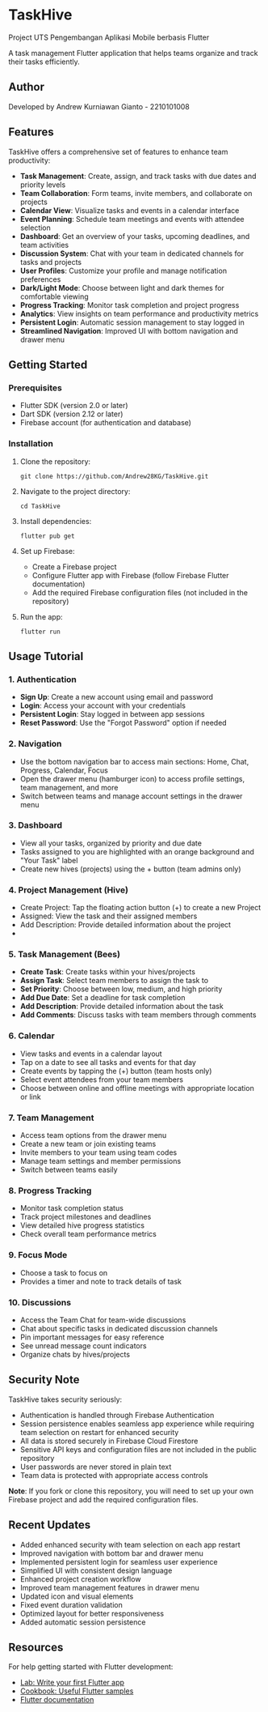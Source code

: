 # TaskHive

Project UTS Pengembangan Aplikasi Mobile berbasis Flutter

A task management Flutter application that helps teams organize and track their tasks efficiently.


## Author

Developed by Andrew Kurniawan Gianto - 2210101008

## Features

TaskHive offers a comprehensive set of features to enhance team productivity:

- **Task Management**: Create, assign, and track tasks with due dates and priority levels
- **Team Collaboration**: Form teams, invite members, and collaborate on projects
- **Calendar View**: Visualize tasks and events in a calendar interface
- **Event Planning**: Schedule team meetings and events with attendee selection
- **Dashboard**: Get an overview of your tasks, upcoming deadlines, and team activities
- **Discussion System**: Chat with your team in dedicated channels for tasks and projects
- **User Profiles**: Customize your profile and manage notification preferences
- **Dark/Light Mode**: Choose between light and dark themes for comfortable viewing
- **Progress Tracking**: Monitor task completion and project progress
- **Analytics**: View insights on team performance and productivity metrics
- **Persistent Login**: Automatic session management to stay logged in
- **Streamlined Navigation**: Improved UI with bottom navigation and drawer menu

## Getting Started

### Prerequisites

- Flutter SDK (version 2.0 or later)
- Dart SDK (version 2.12 or later)
- Firebase account (for authentication and database)

### Installation

1. Clone the repository:
   ```
   git clone https://github.com/Andrew28KG/TaskHive.git
   ```

2. Navigate to the project directory:
   ```
   cd TaskHive
   ```

3. Install dependencies:
   ```
   flutter pub get
   ```

4. Set up Firebase:
   - Create a Firebase project
   - Configure Flutter app with Firebase (follow Firebase Flutter documentation)
   - Add the required Firebase configuration files (not included in the repository)

5. Run the app:
   ```
   flutter run
   ```

## Usage Tutorial

### 1. Authentication
- **Sign Up**: Create a new account using email and password
- **Login**: Access your account with your credentials
- **Persistent Login**: Stay logged in between app sessions
- **Reset Password**: Use the "Forgot Password" option if needed

### 2. Navigation
- Use the bottom navigation bar to access main sections: Home, Chat, Progress, Calendar, Focus
- Open the drawer menu (hamburger icon) to access profile settings, team management, and more
- Switch between teams and manage account settings in the drawer menu

### 3. Dashboard
- View all your tasks, organized by priority and due date
- Tasks assigned to you are highlighted with an orange background and "Your Task" label
- Create new hives (projects) using the + button (team admins only)

### 4. Project Management (Hive)
- Create Project: Tap the floating action button (+) to create a new Project
- Assigned: View the task and their assigned members
- Add Description: Provide detailed information about the project
- 
### 5. Task Management (Bees)
- **Create Task**: Create tasks within your hives/projects
- **Assign Task**: Select team members to assign the task to
- **Set Priority**: Choose between low, medium, and high priority
- **Add Due Date**: Set a deadline for task completion
- **Add Description**: Provide detailed information about the task
- **Add Comments**: Discuss tasks with team members through comments

### 6. Calendar
- View tasks and events in a calendar layout
- Tap on a date to see all tasks and events for that day
- Create events by tapping the (+) button (team hosts only)
- Select event attendees from your team members
- Choose between online and offline meetings with appropriate location or link

### 7. Team Management
- Access team options from the drawer menu
- Create a new team or join existing teams
- Invite members to your team using team codes
- Manage team settings and member permissions
- Switch between teams easily

### 8. Progress Tracking
- Monitor task completion status
- Track project milestones and deadlines
- View detailed hive progress statistics
- Check overall team performance metrics

### 9. Focus Mode
- Choose a task to focus on
- Provides a timer and note to track details of task

### 10. Discussions
- Access the Team Chat for team-wide discussions
- Chat about specific tasks in dedicated discussion channels
- Pin important messages for easy reference
- See unread message count indicators
- Organize chats by hives/projects

## Security Note

TaskHive takes security seriously:

- Authentication is handled through Firebase Authentication
- Session persistence enables seamless app experience while requiring team selection on restart for enhanced security
- All data is stored securely in Firebase Cloud Firestore
- Sensitive API keys and configuration files are not included in the public repository
- User passwords are never stored in plain text
- Team data is protected with appropriate access controls

**Note**: If you fork or clone this repository, you will need to set up your own Firebase project and add the required configuration files.

## Recent Updates

- Added enhanced security with team selection on each app restart
- Improved navigation with bottom bar and drawer menu
- Implemented persistent login for seamless user experience
- Simplified UI with consistent design language
- Enhanced project creation workflow
- Improved team management features in drawer menu
- Updated icon and visual elements
- Fixed event duration validation
- Optimized layout for better responsiveness
- Added automatic session persistence

## Resources

For help getting started with Flutter development:
- [Lab: Write your first Flutter app](https://docs.flutter.dev/get-started/codelab)
- [Cookbook: Useful Flutter samples](https://docs.flutter.dev/cookbook)
- [Flutter documentation](https://docs.flutter.dev/)
